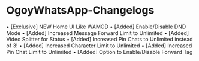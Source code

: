 # OgoyWhatsApp-Changelogs
• [Exclusive] NEW Home UI Like WAMOD  • [Added] Enable/Disable DND Mode  • [Added] Increased Message Forward Limit to Unlimited  • [Added] Video Splitter for Status  • [Added] Increased Pin Chats to Unlimited instead of 3! • [Added] Increased Character Limit to Unlimited  • [Added] Increased Pin Chat Limit to Unlimited  • [Added] Option to Enable/Disable Forward Tag
